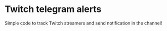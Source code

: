 # Twitch telegram alerts
Simple code to track Twitch streamers and send notification in the channel!
